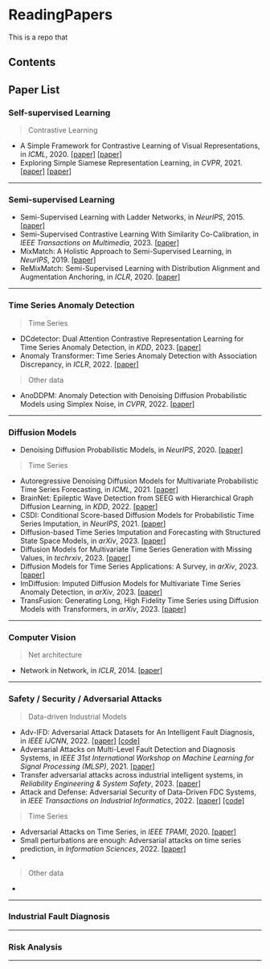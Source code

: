 # ReadingPapers

This is a repo that 

## Contents


## Paper List

### Self-supervised Learning
> Contrastive Learning
- A Simple Framework for Contrastive Learning of Visual Representations, in *ICML*, 2020. [\[paper\]](https://arxiv.org/pdf/2002.05709.pdf) [\[paper\]](https://github.com/google-research/simclr)
- Exploring Simple Siamese Representation Learning, in *CVPR*, 2021. [\[paper\]](https://arxiv.org/abs/2011.10566?fileGuid=WyYwxqq8kWjKdWgd) [\[paper\]](https://github.com/facebookresearch/simsiam)

----
### Semi-supervised Learning
- Semi-Supervised Learning with Ladder Networks, in *NeurIPS*, 2015. [\[paper\]](https://arxiv.org/abs/1507.02672)
- Semi-Supervised Contrastive Learning With Similarity Co-Calibration, in *IEEE  Transactions on Multimedia*, 2023. [\[paper\]](https://ieeexplore.ieee.org/document/9732218)
- MixMatch: A Holistic Approach to Semi-Supervised Learning, in *NeurIPS*, 2019. [\[paper\]](https://papers.nips.cc/paper_files/paper/2019/hash/1cd138d0499a68f4bb72bee04bbec2d7-Abstract.html)
- ReMixMatch: Semi-Supervised Learning with Distribution Alignment and Augmentation Anchoring, in *ICLR*, 2020. [\[paper\]](https://openreview.net/forum?id=HklkeR4KPB)

----
### Time Series Anomaly Detection
> Time Series
- DCdetector: Dual Attention Contrastive Representation Learning for Time Series Anomaly Detection, in *KDD*, 2023. [\[paper\]](https://arxiv.org/abs/2306.10347)
- Anomaly Transformer: Time Series Anomaly Detection with Association Discrepancy, in *ICLR*, 2022. [\[paper\]](https://arxiv.org/abs/2110.02642)

> Other data
- AnoDDPM: Anomaly Detection with Denoising Diffusion Probabilistic Models using Simplex Noise, in *CVPR*, 2022. [\[paper\]](https://ieeexplore.ieee.org/document/9857019) 

----
### Diffusion Models
- Denoising Diffusion Probabilistic Models, in *NeurIPS*, 2020. [\[paper\]](https://proceedings.neurips.cc/paper/2020/hash/4c5bcfec8584af0d967f1ab10179ca4b-Abstract.html)

> Time Series
- Autoregressive Denoising Diffusion Models for Multivariate Probabilistic Time Series Forecasting, in *ICML*, 2021. [\[paper\]](http://proceedings.mlr.press/v139/rasul21a/rasul21a.pdf)
- BrainNet: Epileptic Wave Detection from SEEG with Hierarchical Graph Diffusion Learning, in *KDD*, 2022. [\[paper\]](https://dl.acm.org/doi/10.1145/3534678.3539178)
- CSDI: Conditional Score-based Diffusion Models for Probabilistic Time Series Imputation, in *NeurIPS*, 2021. [\[paper\]](https://arxiv.org/abs/2107.03502)
- Diffusion-based Time Series Imputation and Forecasting with Structured State Space Models, in *arXiv*, 2023. [\[paper\]](https://arxiv.org/abs/2208.09399)
- Diffusion Models for Multivariate Time Series Generation with Missing Values, in *techrxiv*, 2023. [\[paper\]](https://www.techrxiv.org/articles/preprint/Diffusion_Models_for_Multivariate_Time_Series_Generation_with_Missing_Values/23674863)
- Diffusion Models for Time Series Applications: A Survey, in *arXiv*, 2023. [\[paper\]](https://arxiv.org/abs/2305.00624)
- ImDiffusion: Imputed Diffusion Models for Multivariate Time Series Anomaly Detection, in *arXiv*, 2023. [\[paper\]](https://arxiv.org/abs/2307.00754)
- TransFusion: Generating Long, High Fidelity Time Series using Diffusion Models with Transformers, in *arXiv*, 2023. [\[paper\]](https://arxiv.org/abs/2307.12667)

----
### Computer Vision
> Net architecture
- Network in Network, in *ICLR*, 2014. [\[paper\]](https://arxiv.org/pdf/1312.4400.pdf)


--- 
### Safety / Security / Adversarial Attacks
> Data-driven Industrial Models
- Adv-IFD: Adversarial Attack Datasets for An Intelligent Fault Diagnosis, in *IEEE IJCNN*, 2022. [\[paper\]](https://ieeexplore.ieee.org/document/9891963) [\[code\]](https://github.com/achyutmani/ADV-IFD)
- Adversarial Attacks on Multi-Level Fault Detection and Diagnosis Systems, in *IEEE 31st International Workshop on Machine Learning for Signal Processing (MLSP)*, 2021. [\[paper\]](https://ieeexplore.ieee.org/abstract/document/9596378/)
- Transfer adversarial attacks across industrial intelligent systems, in *Reliability Engineering & System Safety*, 2023. [\[paper\]](https://www.sciencedirect.com/science/article/abs/pii/S0951832023002132)
- Attack and Defense: Adversarial Security of Data-Driven FDC Systems, in *IEEE Transactions on Industrial Informatics*, 2022. [\[paper\]](https://ieeexplore.ieee.org/document/9852307) [\[code\]](https://github.com/JacobZhuo/Adversarial-Security-of-FDC)

> Time Series
- Adversarial Attacks on Time Series, in *IEEE TPAMI*, 2020. [\[paper\]](https://ieeexplore.ieee.org/stamp/stamp.jsp?arnumber=9063523)
- Small perturbations are enough: Adversarial attacks on time series prediction, in *Information Sciences*, 2022. [\[paper\]](https://www.sciencedirect.com/science/article/abs/pii/S0020025521011178)
- 

> Other data
- 
----
### Industrial Fault Diagnosis

----
### Risk Analysis

----
## 
